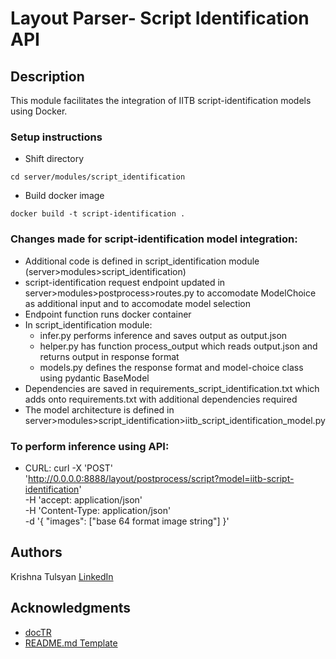 # Layout Parser- Script Identification API

## Description

This module facilitates the integration of IITB script-identification models using Docker.

### Setup instructions
* Shift directory
``` 
cd server/modules/script_identification
```
* Build docker image
```
docker build -t script-identification .
```

### Changes made for script-identification model integration:
* Additional code is defined in script_identification module (server>modules>script_identification)
* script-identification request endpoint updated in server>modules>postprocess>routes.py to accomodate ModelChoice as additional input and to accomodate model selection
* Endpoint function runs docker container
* In script_identification module:
  * infer.py performs inference and saves output as output.json
  * helper.py has function process_output which reads output.json and returns output in response format
  * models.py defines the response format and model-choice class using pydantic BaseModel
* Dependencies are saved in requirements_script_identification.txt which adds onto requirements.txt with additional dependencies required
* The model architecture is defined in server>modules>script_identification>iitb_script_identification_model.py
  
### To perform inference using API:
* CURL: curl -X 'POST' \
  'http://0.0.0.0:8888/layout/postprocess/script?model=iitb-script-identification' \
  -H 'accept: application/json' \
  -H 'Content-Type: application/json' \
  -d '{
  "images": ["base 64 format image string"]
}'
## Authors

Krishna Tulsyan
[LinkedIn](https://www.linkedin.com/in/krishna-tulsyan/)

<!-- ## License

This project is licensed under the [NAME HERE] License - see the LICENSE.md file for details -->

## Acknowledgments

* [docTR](https://github.com/mindee/doctr)
* [README.md Template](https://gist.github.com/DomPizzie/7a5ff55ffa9081f2de27c315f5018afc)